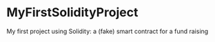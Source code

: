 # MyFirstSolidityProject
My first project using Solidity: a (fake) smart contract for a fund raising
